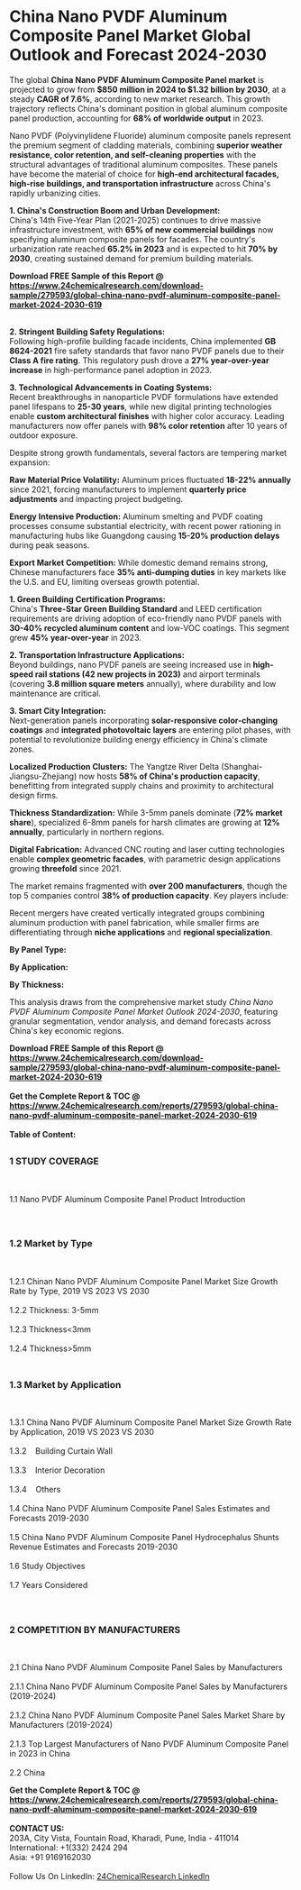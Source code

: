 <h1>China Nano PVDF Aluminum Composite Panel Market Global Outlook and Forecast 2024-2030</h1><p>The global <strong>China Nano PVDF Aluminum Composite Panel market</strong> is projected to grow from <strong>$850 million in 2024 to $1.32 billion by 2030</strong>, at a steady <strong>CAGR of 7.6%</strong>, according to new market research. This growth trajectory reflects China's dominant position in global aluminum composite panel production, accounting for <strong>68% of worldwide output</strong> in 2023.</p><p>Nano PVDF (Polyvinylidene Fluoride) aluminum composite panels represent the premium segment of cladding materials, combining <strong>superior weather resistance, color retention, and self-cleaning properties</strong> with the structural advantages of traditional aluminum composites. These panels have become the material of choice for <strong>high-end architectural facades, high-rise buildings, and transportation infrastructure</strong> across China's rapidly urbanizing cities.</p><p><strong>1. China's Construction Boom and Urban Development:</strong><br>
China's 14th Five-Year Plan (2021-2025) continues to drive massive infrastructure investment, with <strong>65% of new commercial buildings</strong> now specifying aluminum composite panels for facades. The country's urbanization rate reached <strong>65.2% in 2023</strong> and is expected to hit <strong>70% by 2030</strong>, creating sustained demand for premium building materials.</p><div><b>Download FREE Sample of this Report @ 
            <a href="https://www.24chemicalresearch.com/download-sample/279593/global-china-nano-pvdf-aluminum-composite-panel-market-2024-2030-619">
            https://www.24chemicalresearch.com/download-sample/279593/global-china-nano-pvdf-aluminum-composite-panel-market-2024-2030-619</a></b></div><br><p><strong>2. Stringent Building Safety Regulations:</strong><br>
Following high-profile building facade incidents, China implemented <strong>GB 8624-2021</strong> fire safety standards that favor nano PVDF panels due to their <strong>Class A fire rating</strong>. This regulatory push drove a <strong>27% year-over-year increase</strong> in high-performance panel adoption in 2023.</p><p><strong>3. Technological Advancements in Coating Systems:</strong><br>
Recent breakthroughs in nanoparticle PVDF formulations have extended panel lifespans to <strong>25-30 years</strong>, while new digital printing technologies enable <strong>custom architectural finishes</strong> with higher color accuracy. Leading manufacturers now offer panels with <strong>98% color retention</strong> after 10 years of outdoor exposure.</p><p>Despite strong growth fundamentals, several factors are tempering market expansion:</p><p><strong>Raw Material Price Volatility:</strong> Aluminum prices fluctuated <strong>18-22% annually</strong> since 2021, forcing manufacturers to implement <strong>quarterly price adjustments</strong> and impacting project budgeting.</p><p><strong>Energy Intensive Production:</strong> Aluminum smelting and PVDF coating processes consume substantial electricity, with recent power rationing in manufacturing hubs like Guangdong causing <strong>15-20% production delays</strong> during peak seasons.</p><p><strong>Export Market Competition:</strong> While domestic demand remains strong, Chinese manufacturers face <strong>35% anti-dumping duties</strong> in key markets like the U.S. and EU, limiting overseas growth potential.</p><p><strong>1. Green Building Certification Programs:</strong><br>
China's <strong>Three-Star Green Building Standard</strong> and LEED certification requirements are driving adoption of eco-friendly nano PVDF panels with <strong>30-40% recycled aluminum content</strong> and low-VOC coatings. This segment grew <strong>45% year-over-year</strong> in 2023.</p><p><strong>2. Transportation Infrastructure Applications:</strong><br>
Beyond buildings, nano PVDF panels are seeing increased use in <strong>high-speed rail stations (42 new projects in 2023)</strong> and airport terminals (covering <strong>3.8 million square meters</strong> annually), where durability and low maintenance are critical.</p><p><strong>3. Smart City Integration:</strong><br>
Next-generation panels incorporating <strong>solar-responsive color-changing coatings</strong> and <strong>integrated photovoltaic layers</strong> are entering pilot phases, with potential to revolutionize building energy efficiency in China's climate zones.</p><p><strong>Localized Production Clusters:</strong> The Yangtze River Delta (Shanghai-Jiangsu-Zhejiang) now hosts <strong>58% of China's production capacity</strong>, benefitting from integrated supply chains and proximity to architectural design firms.</p><p><strong>Thickness Standardization:</strong> While 3-5mm panels dominate (<strong>72% market share</strong>), specialized 6-8mm panels for harsh climates are growing at <strong>12% annually</strong>, particularly in northern regions.</p><p><strong>Digital Fabrication:</strong> Advanced CNC routing and laser cutting technologies enable <strong>complex geometric facades</strong>, with parametric design applications growing <strong>threefold</strong> since 2021.</p><p>The market remains fragmented with <strong>over 200 manufacturers</strong>, though the top 5 companies control <strong>38% of production capacity</strong>. Key players include:</p><p>Recent mergers have created vertically integrated groups combining aluminum production with panel fabrication, while smaller firms are differentiating through <strong>niche applications</strong> and <strong>regional specialization</strong>.</p><p><strong>By Panel Type:</strong></p><p><strong>By Application:</strong></p><p><strong>By Thickness:</strong></p><p>This analysis draws from the comprehensive market study <em>China Nano PVDF Aluminum Composite Panel Market Outlook 2024-2030</em>, featuring granular segmentation, vendor analysis, and demand forecasts across China's key economic regions.</p><div><b>Download FREE Sample of this Report @ 
            <a href="https://www.24chemicalresearch.com/download-sample/279593/global-china-nano-pvdf-aluminum-composite-panel-market-2024-2030-619">
            https://www.24chemicalresearch.com/download-sample/279593/global-china-nano-pvdf-aluminum-composite-panel-market-2024-2030-619</a></b></div><br><div><b>Get the Complete Report & TOC @ 
            <a href="https://www.24chemicalresearch.com/reports/279593/global-china-nano-pvdf-aluminum-composite-panel-market-2024-2030-619">
            https://www.24chemicalresearch.com/reports/279593/global-china-nano-pvdf-aluminum-composite-panel-market-2024-2030-619</a></b></div><br>
            <b>Table of Content:</b><p><h2><span style="font-size:16px"><strong>1 STUDY COVERAGE</strong></span></h2><br />
<p>1.1 Nano PVDF Aluminum Composite Panel Product Introduction</p><br />
<h2><span style="font-size:16px"><strong>1.2 Market by Type</strong></span></h2><br />
<p>1.2.1 Chinan Nano PVDF Aluminum Composite Panel Market Size Growth Rate by Type, 2019 VS 2023 VS 2030<br /><br />
1.2.2 Thickness: 3-5mm&nbsp;&nbsp; &nbsp;<br /><br />
1.2.3 Thickness<3mm<br /><br />
1.2.4 Thickness>5mm<br /><br />
<h2><span style="font-size:16px"><strong>1.3 Market by Application</strong></span></h2><br />
<p>1.3.1 China Nano PVDF Aluminum Composite Panel Market Size Growth Rate by Application, 2019 VS 2023 VS 2030<br /><br />
1.3.2&nbsp;&nbsp; &nbsp;Building Curtain Wall<br /><br />
1.3.3&nbsp;&nbsp; &nbsp;Interior Decoration<br /><br />
1.3.4&nbsp;&nbsp; &nbsp;Others<br /><br />
1.4 China Nano PVDF Aluminum Composite Panel Sales Estimates and Forecasts 2019-2030<br /><br />
1.5 China Nano PVDF Aluminum Composite Panel Hydrocephalus Shunts Revenue Estimates and Forecasts 2019-2030<br /><br />
1.6 Study Objectives<br /><br />
1.7 Years Considered</p><br />
<h2><span style="font-size:16px"><strong>2 COMPETITION BY MANUFACTURERS</strong></span></h2><br />
<p>2.1 China Nano PVDF Aluminum Composite Panel Sales by Manufacturers<br /><br />
2.1.1 China Nano PVDF Aluminum Composite Panel Sales by Manufacturers (2019-2024)<br /><br />
2.1.2 China Nano PVDF Aluminum Composite Panel Sales Market Share by Manufacturers (2019-2024)<br /><br />
2.1.3 Top Largest Manufacturers of Nano PVDF Aluminum Composite Panel in 2023 in China<br /><br />
2.2 China</p><div><b>Get the Complete Report & TOC @ 
            <a href="https://www.24chemicalresearch.com/reports/279593/global-china-nano-pvdf-aluminum-composite-panel-market-2024-2030-619">
            https://www.24chemicalresearch.com/reports/279593/global-china-nano-pvdf-aluminum-composite-panel-market-2024-2030-619</a></b></div><br><b>CONTACT US:</b><br>
            203A, City Vista, Fountain Road, Kharadi, Pune, India - 411014<br>
            International: +1(332) 2424 294<br>
            Asia: +91 9169162030 <br><br>
            Follow Us On LinkedIn: <a href="https://www.linkedin.com/company/24chemicalresearch/">24ChemicalResearch LinkedIn</a>